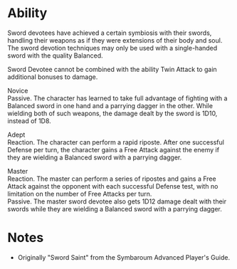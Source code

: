 # Ability
Sword devotees have achieved a certain symbiosis with their swords, handling their weapons as if they were extensions of their body and soul. The sword devotion techniques may only be used with a single-handed sword with the quality Balanced.

Sword Devotee cannot be combined with the ability Twin Attack to gain additional bonuses to damage.

Novice<br>Passive. The character has learned to take full advantage of fighting with a Balanced sword in one hand and a parrying dagger in the other. While wielding both of such weapons, the damage dealt by the sword is 1D10, instead of 1D8.

Adept<br>Reaction. The character can perform a rapid riposte. After one successful Defense per turn, the character gains a Free Attack against the enemy if they are wielding a Balanced sword with a parrying dagger.

Master<br>Reaction. The master can perform a series of ripostes and gains a Free Attack against the opponent with each successful Defense test, with no limitation on the number of Free Attacks per turn.<br>
Passive. The master sword devotee also gets 1D12 damage dealt with their swords while they are wielding a Balanced sword with a parrying dagger.
# Notes
* Originally "Sword Saint" from the Symbaroum Advanced Player's Guide.